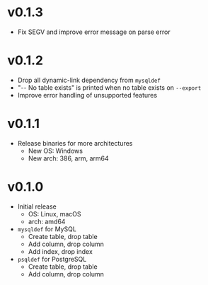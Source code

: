 # v0.1.3

- Fix SEGV and improve error message on parse error

# v0.1.2

- Drop all dynamic-link dependency from `mysqldef`
- "-- No table exists" is printed when no table exists on `--export`
- Improve error handling of unsupported features

# v0.1.1

- Release binaries for more architectures
  - New OS: Windows
  - New arch: 386, arm, arm64

# v0.1.0

- Initial release
  - OS: Linux, macOS
  - arch: amd64
- `mysqldef` for MySQL
  - Create table, drop table
  - Add column, drop column
  - Add index, drop index
- `psqldef` for PostgreSQL
  - Create table, drop table
  - Add column, drop column
